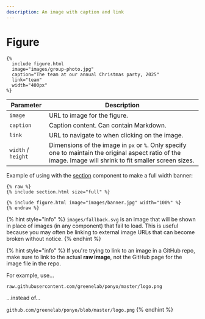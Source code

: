 ```yaml
---
description: An image with caption and link
---
```


# Figure

```liquid
{%
  include figure.html
  image="images/group-photo.jpg"
  caption="The team at our annual Christmas party, 2025"
  link="team"
  width="400px"
%}
```

| Parameter          | Description                                                                                                                                                 |
| ------------------ | ----------------------------------------------------------------------------------------------------------------------------------------------------------- |
| `image`            | URL to image for the figure.                                                                                                                                |
| `caption`          | Caption content. Can contain Markdown.                                                                                                                      |
| `link`             | URL to navigate to when clicking on the image.                                                                                                              |
| `width` / `height` | Dimensions of the image in `px` or `%`. Only specify one to maintain the original aspect ratio of the image. Image will shrink to fit smaller screen sizes. |

Example of using with the [section](section.md) component to make a full width banner:

```liquid
{% raw %}
{% include section.html size="full" %}

{% include figure.html image="images/banner.jpg" width="100%" %}
{% endraw %}
```

{% hint style="info" %}
`images/fallback.svg` is an image that will be shown in place of images (in any component) that fail to load. This is useful because you may often be linking to external image URLs that can become broken without notice.
{% endhint %}

{% hint style="info" %}
If you're trying to link to an image in a GitHub repo, make sure to link to the actual **raw image**, not the GitHub page for the image file in the repo.&#x20;

For example, use...

`raw.githubusercontent.com/greenelab/ponyo/master/logo.png`&#x20;

...instead of...

`github.com/greenelab/ponyo/blob/master/logo.png`
{% endhint %}

